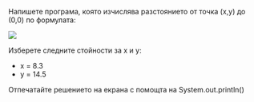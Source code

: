 Напишете програма, която изчислява разстоянието от точка (x,y) до (0,0) по
формулата:

![](http://www.plantuml.com/plantuml/png/SoWkIImgAStDuRAooKqioR1BKR1LA2uiAj6eY3DIq5QeZ3FIjD47orXpEQJcfG2L0W00)

Изберете следните стойности за x и y:
* x = 8.3
* y = 14.5

Отпечатайте решението на екрана с помощта на System.out.println()